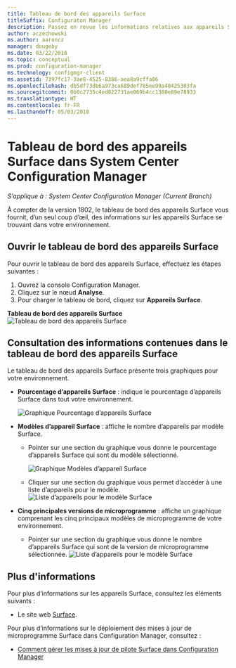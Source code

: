 ```yaml
---
title: Tableau de bord des appareils Surface
titleSuffix: Configuraton Manager
description: Passez en revue les informations relatives aux appareils Surface à l’aide du tableau de bord.
author: aczechowski
ms.author: aaroncz
manager: dougeby
ms.date: 03/22/2018
ms.topic: conceptual
ms.prod: configuration-manager
ms.technology: configmgr-client
ms.assetid: 7397fc17-3ae8-4525-8386-aea8a9cffa06
ms.openlocfilehash: db5df73db6a973ca689def785ee99a40425303fa
ms.sourcegitcommit: 0b0c2735c4ed822731ae069b4cc1380e89e78933
ms.translationtype: HT
ms.contentlocale: fr-FR
ms.lasthandoff: 05/03/2018
---
```

# <a name="surface-device-dashboard-in-system-center-configuration-manager"></a>Tableau de bord des appareils Surface dans System Center Configuration Manager

*S’applique à : System Center Configuration Manager (Current Branch)*

À compter de la version 1802, le tableau de bord des appareils Surface vous fournit, d’un seul coup d’œil, des informations sur les appareils Surface se trouvant dans votre environnement. <!--1355788-->

## <a name="open-the-surface-device-dashboard"></a>Ouvrir le tableau de bord des appareils Surface

Pour ouvrir le tableau de bord des appareils Surface, effectuez les étapes suivantes : 

1. Ouvrez la console Configuration Manager. 
2. Cliquez sur le nœud **Analyse**. 
3. Pour charger le tableau de bord, cliquez sur **Appareils Surface**.

**Tableau de bord des appareils Surface**
![Tableau de bord des appareils Surface](media\Surface-device-dashboard.PNG)



## <a name="reviewing-information-in-the-surface-device-dashboard"></a>Consultation des informations contenues dans le tableau de bord des appareils Surface

Le tableau de bord des appareils Surface présente trois graphiques pour votre environnement. 

- **Pourcentage d’appareils Surface** : indique le pourcentage d’appareils Surface dans tout votre environnement.

    ![Graphique Pourcentage d’appareils Surface](media\Percent-Surface-Devices.PNG)
- **Modèles d’appareil Surface** : affiche le nombre d’appareils par modèle Surface. 
    - Pointer sur une section du graphique vous donne le pourcentage d’appareils Surface qui sont du modèle sélectionné. 

         ![Graphique Modèles d’appareil Surface](media\Surface-Models-Hover.PNG)
    - Cliquer sur une section du graphique vous permet d’accéder à une liste d’appareils pour le modèle. 
        ![Liste d’appareils pour le modèle Surface](media\Surface-Model-Device-List.PNG)

- **Cinq principales versions de microprogramme** : affiche un graphique comprenant les cinq principaux modèles de microprogramme de votre environnement. 
    - Pointer sur une section du graphique vous donne le nombre d’appareils Surface qui sont de la version de microprogramme sélectionnée. 
       ![Liste d’appareils pour le modèle Surface](media\Surface-Firmware-Hover.PNG)


## <a name="more-information"></a>Plus d'informations

Pour plus d’informations sur les appareils Surface, consultez les éléments suivants :
 - Le site web [Surface]( https://go.microsoft.com/fwlink/?linkid=861998).
    
Pour plus d’informations sur le déploiement des mises à jour de microprogramme Surface dans Configuration Manager, consultez :
 - [Comment gérer les mises à jour de pilote Surface dans Configuration Manager]( https://support.microsoft.com/help/4098906)




